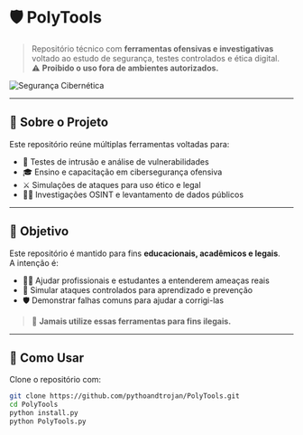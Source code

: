 # 🛡️ PolyTools

> Repositório técnico com **ferramentas ofensivas e investigativas** voltado ao estudo de segurança, testes controlados e ética digital.  
> ⚠️ **Proibido o uso fora de ambientes autorizados.**

![Segurança Cibernética](https://cdn-icons-png.flaticon.com/512/3203/3203071.png)

---

## 📌 Sobre o Projeto

Este repositório reúne múltiplas ferramentas voltadas para:

- 🔎 Testes de intrusão e análise de vulnerabilidades  
- 🎓 Ensino e capacitação em cibersegurança ofensiva  
- ⚔️ Simulações de ataques para uso ético e legal  
- 🕵️‍♀️ Investigações OSINT e levantamento de dados públicos  
                                                                                                       
---

## 🧠 Objetivo

Este repositório é mantido para fins **educacionais, acadêmicos e legais**.  
A intenção é:

- 🧑‍💻 Ajudar profissionais e estudantes a entenderem ameaças reais  
- 🧪 Simular ataques controlados para aprendizado e prevenção  
- 🛡️ Demonstrar falhas comuns para ajudar a corrigi-las  

> 🚫 **Jamais utilize essas ferramentas para fins ilegais.**

---

## 🚀 Como Usar

Clone o repositório com:

```bash
git clone https://github.com/pythoandtrojan/PolyTools.git
cd PolyTools
python install.py
python PolyTools.py
